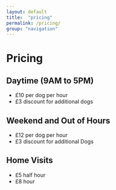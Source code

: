 ```yaml
---
layout: default
title:  "pricing"
permalink: /pricing/
group: "navigation"
---
```

# Pricing

## Daytime (9AM to 5PM)

- £10 per dog per hour
- £3 discount for additional dogs

## Weekend and Out of Hours

- £12 per dog per hour
- £3 discount for additional Dogs

## Home Visits

- £5 half hour
- £8 hour

